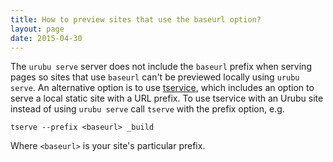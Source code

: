 ```yaml
---
title: How to preview sites that use the baseurl option?
layout: page
date: 2015-04-30
---
```


The `urubu serve` server does not include the `baseurl` prefix when serving
pages so sites that use `baseurl` can't be previewed locally using
`urubu serve`.
An alternative option is to use
[tservice](https://github.com/jiffyclub/tservice), which includes
an option to serve a local static site with a URL prefix.
To use tservice with an Urubu site instead of using `urubu serve`
call `tserve` with the prefix option, e.g.

```
tserve --prefix <baseurl> _build
```

Where `<baseurl>` is your site's particular prefix.
